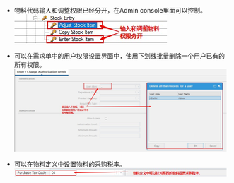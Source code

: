 
* 物料代码输入和调整权限已经分开，在Admin console里面可以控制。
![](financial_enter_and_adjust_stock_seprate_3.0.jpg)

* 可以在需求单中的用户权限设置界面中，使用下划线批量删除一个用户已有的所有权限。
![](financial_del_all_rights_in_requisition_about_one_user_3.0.jpg)

* 可以在物料定义中设置物料的采购税率。
![](financial_purchase_vat_in_stock_level_3.0.jpg)
